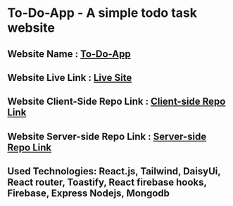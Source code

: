 # To-Do-App - A simple todo task  website
## Website Name : [To-Do-App](https://to-do-app-8fe72.web.app/home)
## Website Live Link : [Live Site](https://to-do-app-8fe72.web.app/home)
## Website Client-Side Repo Link : [Client-side Repo Link](https://github.com/ullash4/to-do-app)
## Website Server-side Repo Link : [Server-side Repo Link](https://github.com/ullash4/to-do-server)



## Used Technologies: React.js, Tailwind, DaisyUi,  React router, Toastify, React firebase hooks, Firebase, Express Nodejs, Mongodb